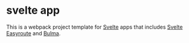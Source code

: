 # svelte app

This is a webpack project template for [Svelte](https://svelte.dev) apps that includes [Svelte Easyroute](https://lyoha.info/en/projects/svelterouter) and [Bulma](https://bulma.io/documentation/).


